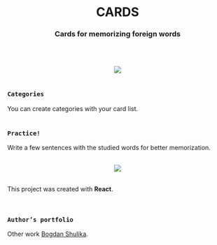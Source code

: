 <h1 align="center"> CARDS </h1>
<h3 align="center"> <b> Cards for memorizing foreign words </b> </h3>
<br>
<br>

<p align="center"> <img src="https://github.com/bodik87/clear-react/blob/develop/src/assets/images/Cards.png"/> </р>
<br>
<br>

### `Categories`
You can create categories with your card list.
<br>
<br>

### `Practice!`
Write a few sentences with the studied words for better memorization.
<br>
<br>

<p align="center"> <img src="https://github.com/bodik87/clear-react/blob/develop/src/assets/images/Practice.png"/> </р>
<br>
<br>

This project was created with <strong>React</strong>.

<br>

### `Author’s portfolio`
Other work [Bogdan Shulika](https://bodik87.github.io/index.html).